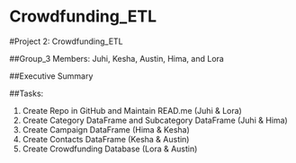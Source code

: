 # Crowdfunding_ETL
#Project 2: Crowdfunding_ETL

##Group_3 Members: Juhi, Kesha, Austin, Hima, and Lora

##Executive Summary

##Tasks:
1. Create Repo in GitHub and Maintain READ.me (Juhi & Lora)
2. Create Category DataFrame and Subcategory DataFrame (Juhi & Hima)
3. Create Campaign DataFrame (Hima & Kesha)
4. Create Contacts DataFrame (Kesha & Austin)
5. Create Crowdfunding Database (Lora & Austin)
